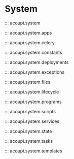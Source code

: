 # System

::: acoupi.system

::: acoupi.system.apps

::: acoupi.system.celery

::: acoupi.system.constants

::: acoupi.system.deployments

::: acoupi.system.exceptions

::: acoupi.system.files

::: acoupi.system.lifecycle

::: acoupi.system.programs

::: acoupi.system.scripts

::: acoupi.system.services

::: acoupi.system.state

::: acoupi.system.tasks

::: acoupi.system.templates
